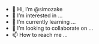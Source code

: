 - 👋 Hi, I’m @simozake
- 👀 I’m interested in ...
- 🌱 I’m currently learning ...
- 💞️ I’m looking to collaborate on ...
- 📫 How to reach me ...

<!---
simozake/simozake is a ✨ special ✨ repository because its `README.md` (this file) appears on your GitHub profile.
You can click the Preview link to take a look at your changes.
--->
